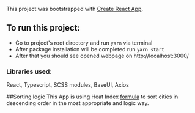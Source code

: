 This project was bootstrapped with [Create React App](https://github.com/facebook/create-react-app).

## To run this project:
* Go to project's root directory and run `yarn` via terminal
* After package installation will be completed run `yarn start`
* After that you should see opened webpage on http://localhost:3000/


### Libraries used:
React, Typescript, SCSS modules, BaseUI, Axios

##Sorting logic
This App is using Heat Index [formula](https://en.wikipedia.org/wiki/Heat_index#Formula) to sort cities in descending order in the most appropriate and logic way.